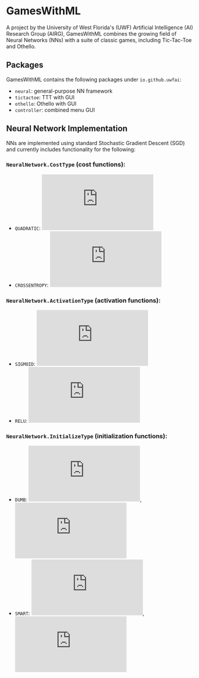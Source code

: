 # GamesWithML

A project by the University of West Florida's (UWF) Artificial Intelligence (AI) Research Group (AIRG), GamesWithML combines the growing field of Neural Networks (NNs) with a suite of classic games, including Tic-Tac-Toe and Othello.

## Packages

GamesWithML contains the following packages under `io.github.uwfai`:

* `neural`: general-purpose NN framework
* `tictactoe`: TTT with GUI
* `othello`: Othello with GUI
* `controller`: combined menu GUI

## Neural Network Implementation

NNs are implemented using standard Stochastic Gradient Descent (SGD) and currently includes functionality for the following:

### `NeuralNetwork.CostType` (cost functions):
* `QUADRATIC`: ![C equals one over two times N all times the sum across X of Y sub X minus A sub X squared](http://latex.codecogs.com/gif.latex?C%3D%5Cfrac%7B1%7D%7B2n%7D%5Csum_%7Bx%7D%20%28y_%7Bx%7D-a_%7Bx%7D%29%5E%7B2%7D)
* `CROSSENTROPY`: ![C equals one over N times the sum across X of Y sub X times natural log of A sub X plus one minus Y sub X times natural log of one minus A sub X](http://latex.codecogs.com/gif.latex?C%3D%5Cfrac%7B1%7D%7Bn%7D%5Csum_%7Bx%7D%20%28y_%7Bx%7D%5C%20ln%5C%20a_%7Bx%7D&plus;%281-y_%7Bx%7D%29ln%281-a_%7Bx%7D%29%29)

### `NeuralNetwork.ActivationType` (activation functions):
* `SIGMOID`: ![sigma of z equals one over one minus E raised to negative Z](http://latex.codecogs.com/gif.latex?%5Csigma%20%28z%29%3D%5Cfrac%7B1%7D%7B1&plus;e%5E%7B-z%7D%7D)
* `RELU`: ![sigma of z equals natural log of one plus E raised to Z](http://latex.codecogs.com/gif.latex?%5Csigma%20%28z%29%3Dln%281&plus;e%5E%7Bz%7D%29)

### `NeuralNetwork.InitializeType` (initialization functions):
* `DUMB`: ![W sub X equals random minus random](http://latex.codecogs.com/gif.latex?w_%7Bx%7D%3Drand%28%29-rand%28%29), ![B sub X equals random minus random](http://latex.codecogs.com/gif.latex?b_%7Bx%7D%3Drand%28%29-rand%28%29)
* `SMART`: ![W sub X equals random minus random all over square root of n](http://latex.codecogs.com/gif.latex?w_%7Bx%7D%3D%5Cfrac%7Brand%28%29-rand%28%29%7D%7B%5Csqrt%7Bn%7D%7D), ![B sub X equals random minus random](http://latex.codecogs.com/gif.latex?b_%7Bx%7D%3Drand%28%29-rand%28%29)
